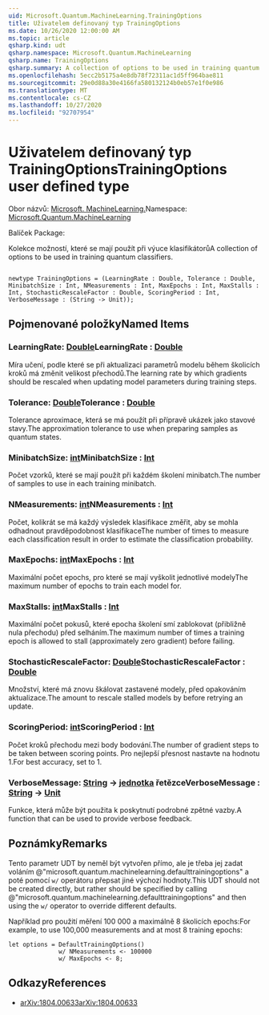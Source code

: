 ```yaml
---
uid: Microsoft.Quantum.MachineLearning.TrainingOptions
title: Uživatelem definovaný typ TrainingOptions
ms.date: 10/26/2020 12:00:00 AM
ms.topic: article
qsharp.kind: udt
qsharp.namespace: Microsoft.Quantum.MachineLearning
qsharp.name: TrainingOptions
qsharp.summary: A collection of options to be used in training quantum classifiers.
ms.openlocfilehash: 5ecc2b5175a4e8db78f72311ac1d5ff964bae811
ms.sourcegitcommit: 29e0d88a30e4166fa580132124b0eb57e1f0e986
ms.translationtype: MT
ms.contentlocale: cs-CZ
ms.lasthandoff: 10/27/2020
ms.locfileid: "92707954"
---
```

# <a name="trainingoptions-user-defined-type"></a><span data-ttu-id="50e5d-102">Uživatelem definovaný typ TrainingOptions</span><span class="sxs-lookup"><span data-stu-id="50e5d-102">TrainingOptions user defined type</span></span>

<span data-ttu-id="50e5d-103">Obor názvů: [Microsoft. MachineLearning.](xref:Microsoft.Quantum.MachineLearning)</span><span class="sxs-lookup"><span data-stu-id="50e5d-103">Namespace: [Microsoft.Quantum.MachineLearning](xref:Microsoft.Quantum.MachineLearning)</span></span>

<span data-ttu-id="50e5d-104">Balíček [](https://nuget.org/packages/)</span><span class="sxs-lookup"><span data-stu-id="50e5d-104">Package: [](https://nuget.org/packages/)</span></span>


<span data-ttu-id="50e5d-105">Kolekce možností, které se mají použít při výuce klasifikátorů</span><span class="sxs-lookup"><span data-stu-id="50e5d-105">A collection of options to be used in training quantum classifiers.</span></span>

```qsharp

newtype TrainingOptions = (LearningRate : Double, Tolerance : Double, MinibatchSize : Int, NMeasurements : Int, MaxEpochs : Int, MaxStalls : Int, StochasticRescaleFactor : Double, ScoringPeriod : Int, VerboseMessage : (String -> Unit));
```



## <a name="named-items"></a><span data-ttu-id="50e5d-106">Pojmenované položky</span><span class="sxs-lookup"><span data-stu-id="50e5d-106">Named Items</span></span>

### <a name="learningrate--double"></a><span data-ttu-id="50e5d-107">LearningRate: [Double](xref:microsoft.quantum.lang-ref.double)</span><span class="sxs-lookup"><span data-stu-id="50e5d-107">LearningRate : [Double](xref:microsoft.quantum.lang-ref.double)</span></span>

<span data-ttu-id="50e5d-108">Míra učení, podle které se při aktualizaci parametrů modelu během školicích kroků má změnit velikost přechodů.</span><span class="sxs-lookup"><span data-stu-id="50e5d-108">The learning rate by which gradients should be rescaled when updating model parameters during training steps.</span></span>
### <a name="tolerance--double"></a><span data-ttu-id="50e5d-109">Tolerance: [Double](xref:microsoft.quantum.lang-ref.double)</span><span class="sxs-lookup"><span data-stu-id="50e5d-109">Tolerance : [Double](xref:microsoft.quantum.lang-ref.double)</span></span>

<span data-ttu-id="50e5d-110">Tolerance aproximace, která se má použít při přípravě ukázek jako stavové stavy.</span><span class="sxs-lookup"><span data-stu-id="50e5d-110">The approximation tolerance to use when preparing samples as quantum states.</span></span>
### <a name="minibatchsize--int"></a><span data-ttu-id="50e5d-111">MinibatchSize: [int](xref:microsoft.quantum.lang-ref.int)</span><span class="sxs-lookup"><span data-stu-id="50e5d-111">MinibatchSize : [Int](xref:microsoft.quantum.lang-ref.int)</span></span>

<span data-ttu-id="50e5d-112">Počet vzorků, které se mají použít při každém školení minibatch.</span><span class="sxs-lookup"><span data-stu-id="50e5d-112">The number of samples to use in each training minibatch.</span></span>
### <a name="nmeasurements--int"></a><span data-ttu-id="50e5d-113">NMeasurements: [int](xref:microsoft.quantum.lang-ref.int)</span><span class="sxs-lookup"><span data-stu-id="50e5d-113">NMeasurements : [Int](xref:microsoft.quantum.lang-ref.int)</span></span>

<span data-ttu-id="50e5d-114">Počet, kolikrát se má každý výsledek klasifikace změřit, aby se mohla odhadnout pravděpodobnost klasifikace</span><span class="sxs-lookup"><span data-stu-id="50e5d-114">The number of times to measure each classification result in order to estimate the classification probability.</span></span>
### <a name="maxepochs--int"></a><span data-ttu-id="50e5d-115">MaxEpochs: [int](xref:microsoft.quantum.lang-ref.int)</span><span class="sxs-lookup"><span data-stu-id="50e5d-115">MaxEpochs : [Int](xref:microsoft.quantum.lang-ref.int)</span></span>

<span data-ttu-id="50e5d-116">Maximální počet epochs, pro které se mají vyškolit jednotlivé modely</span><span class="sxs-lookup"><span data-stu-id="50e5d-116">The maximum number of epochs to train each model for.</span></span>
### <a name="maxstalls--int"></a><span data-ttu-id="50e5d-117">MaxStalls: [int](xref:microsoft.quantum.lang-ref.int)</span><span class="sxs-lookup"><span data-stu-id="50e5d-117">MaxStalls : [Int](xref:microsoft.quantum.lang-ref.int)</span></span>

<span data-ttu-id="50e5d-118">Maximální počet pokusů, které epocha školení smí zablokovat (přibližně nula přechodu) před selháním.</span><span class="sxs-lookup"><span data-stu-id="50e5d-118">The maximum number of times a training epoch is allowed to stall (approximately zero gradient) before failing.</span></span>
### <a name="stochasticrescalefactor--double"></a><span data-ttu-id="50e5d-119">StochasticRescaleFactor: [Double](xref:microsoft.quantum.lang-ref.double)</span><span class="sxs-lookup"><span data-stu-id="50e5d-119">StochasticRescaleFactor : [Double](xref:microsoft.quantum.lang-ref.double)</span></span>

<span data-ttu-id="50e5d-120">Množství, které má znovu škálovat zastavené modely, před opakováním aktualizace.</span><span class="sxs-lookup"><span data-stu-id="50e5d-120">The amount to rescale stalled models by before retrying an update.</span></span>
### <a name="scoringperiod--int"></a><span data-ttu-id="50e5d-121">ScoringPeriod: [int](xref:microsoft.quantum.lang-ref.int)</span><span class="sxs-lookup"><span data-stu-id="50e5d-121">ScoringPeriod : [Int](xref:microsoft.quantum.lang-ref.int)</span></span>

<span data-ttu-id="50e5d-122">Počet kroků přechodu mezi body bodování.</span><span class="sxs-lookup"><span data-stu-id="50e5d-122">The number of gradient steps to be taken between scoring points.</span></span>
<span data-ttu-id="50e5d-123">Pro nejlepší přesnost nastavte na hodnotu 1.</span><span class="sxs-lookup"><span data-stu-id="50e5d-123">For best accuracy, set to 1.</span></span>
### <a name="verbosemessage--string---unit"></a><span data-ttu-id="50e5d-124">VerboseMessage: [String](xref:microsoft.quantum.lang-ref.string) -> [jednotka](xref:microsoft.quantum.lang-ref.unit) řetězce</span><span class="sxs-lookup"><span data-stu-id="50e5d-124">VerboseMessage : [String](xref:microsoft.quantum.lang-ref.string) -> [Unit](xref:microsoft.quantum.lang-ref.unit)</span></span>

<span data-ttu-id="50e5d-125">Funkce, která může být použita k poskytnutí podrobné zpětné vazby.</span><span class="sxs-lookup"><span data-stu-id="50e5d-125">A function that can be used to provide verbose feedback.</span></span>

## <a name="remarks"></a><span data-ttu-id="50e5d-126">Poznámky</span><span class="sxs-lookup"><span data-stu-id="50e5d-126">Remarks</span></span>

<span data-ttu-id="50e5d-127">Tento parametr UDT by neměl být vytvořen přímo, ale je třeba jej zadat voláním @"microsoft.quantum.machinelearning.defaulttrainingoptions" a poté pomocí `w/` operátoru přepsat jiné výchozí hodnoty.</span><span class="sxs-lookup"><span data-stu-id="50e5d-127">This UDT should not be created directly, but rather should be specified by calling @"microsoft.quantum.machinelearning.defaulttrainingoptions" and then using the `w/` operator to override different defaults.</span></span>

<span data-ttu-id="50e5d-128">Například pro použití měření 100 000 a maximálně 8 školicích epochs:</span><span class="sxs-lookup"><span data-stu-id="50e5d-128">For example, to use 100,000 measurements and at most 8 training epochs:</span></span>

```Q#
let options = DefaultTrainingOptions()
              w/ NMeasurements <- 100000
              w/ MaxEpochs <- 8;
```

## <a name="references"></a><span data-ttu-id="50e5d-129">Odkazy</span><span class="sxs-lookup"><span data-stu-id="50e5d-129">References</span></span>

- [<span data-ttu-id="50e5d-130">arXiv:1804.00633</span><span class="sxs-lookup"><span data-stu-id="50e5d-130">arXiv:1804.00633</span></span>](https://arxiv.org/abs/1804.00633)